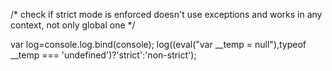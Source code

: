 /*
check if strict mode is enforced
doesn't use exceptions and works in any context, not only global one
*/

var log=console.log.bind(console);
log((eval("var __temp = null"),typeof __temp === 'undefined')?'strict':'non-strict');
